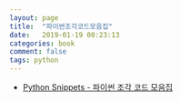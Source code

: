 ```yaml
---
layout: page
title:  "파이썬조각코드모음집"
date:   2019-01-19 00:23:13
categories: book
comment: false
tags: python
---
```


* [Python Snippets - 파이썬 조각 코드 모음집](https://wikidocs.net/book/536)

